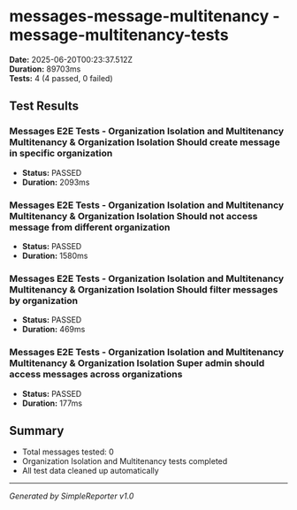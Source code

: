 # messages-message-multitenancy - message-multitenancy-tests

**Date:** 2025-06-20T00:23:37.512Z  
**Duration:** 89703ms  
**Tests:** 4 (4 passed, 0 failed)

## Test Results


### Messages E2E Tests - Organization Isolation and Multitenancy Multitenancy & Organization Isolation Should create message in specific organization
- **Status:** PASSED
- **Duration:** 2093ms



### Messages E2E Tests - Organization Isolation and Multitenancy Multitenancy & Organization Isolation Should not access message from different organization
- **Status:** PASSED
- **Duration:** 1580ms



### Messages E2E Tests - Organization Isolation and Multitenancy Multitenancy & Organization Isolation Should filter messages by organization
- **Status:** PASSED
- **Duration:** 469ms



### Messages E2E Tests - Organization Isolation and Multitenancy Multitenancy & Organization Isolation Super admin should access messages across organizations
- **Status:** PASSED
- **Duration:** 177ms



## Summary

- Total messages tested: 0
- Organization Isolation and Multitenancy tests completed
- All test data cleaned up automatically

---
*Generated by SimpleReporter v1.0*
